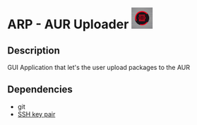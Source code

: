 # ARP - AUR Uploader ![Logo](resources/arp.png)

## Description

GUI Application that let's the user upload packages to the AUR

## Dependencies

-   git
-   [SSH key pair](https://wiki.archlinux.org/title/AUR_submission_guidelines#Authentication)
